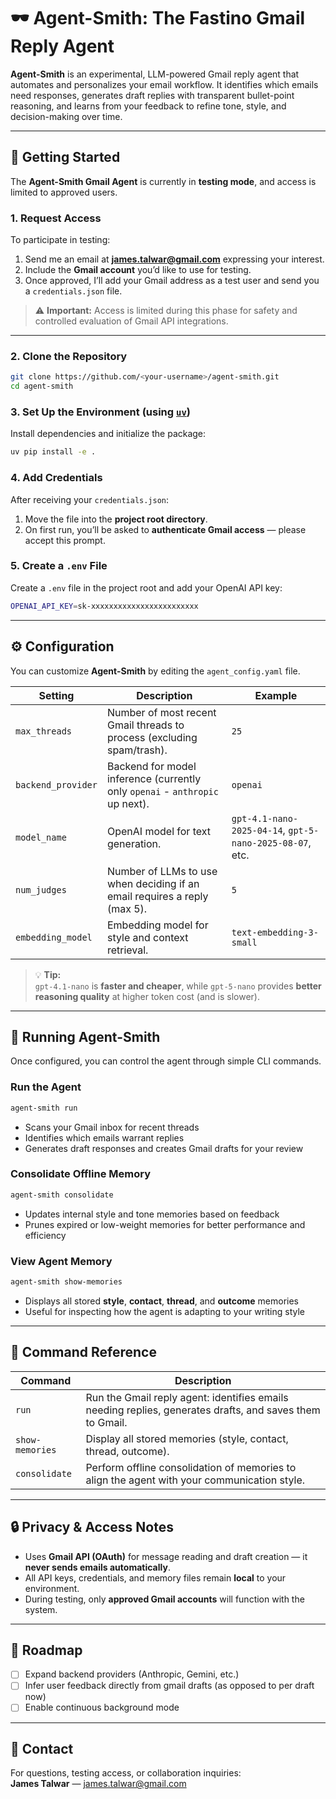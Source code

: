 # 🕶️ Agent-Smith: The Fastino Gmail Reply Agent

**Agent-Smith** is an experimental, LLM-powered Gmail reply agent that automates and personalizes your email workflow.  It identifies which emails need responses, generates draft replies with transparent bullet-point reasoning, and learns from your feedback to refine tone, style, and decision-making over time.  

---

## 🚀 Getting Started

The **Agent-Smith Gmail Agent** is currently in **testing mode**, and access is limited to approved users.

### 1. Request Access
To participate in testing:
1. Send me an email at **james.talwar@gmail.com** expressing your interest.  
2. Include the **Gmail account** you’d like to use for testing.  
3. Once approved, I’ll add your Gmail address as a test user and send you a `credentials.json` file.  

> ⚠️ **Important:** Access is limited during this phase for safety and controlled evaluation of Gmail API integrations.

---

### 2. Clone the Repository
```bash
git clone https://github.com/<your-username>/agent-smith.git
cd agent-smith
```

### 3. Set Up the Environment (using [`uv`](https://docs.astral.sh/uv/getting-started/features/#projects))
Install dependencies and initialize the package:
```bash
uv pip install -e .
```

### 4. Add Credentials
After receiving your `credentials.json`:
1. Move the file into the **project root directory**.  
2. On first run, you’ll be asked to **authenticate Gmail access** — please accept this prompt.

### 5. Create a `.env` File
Create a `.env` file in the project root and add your OpenAI API key:
```bash
OPENAI_API_KEY=sk-xxxxxxxxxxxxxxxxxxxxxxxx
```

---

## ⚙️ Configuration

You can customize **Agent-Smith** by editing the `agent_config.yaml` file.

| Setting | Description | Example |
|----------|--------------|----------|
| `max_threads` | Number of most recent Gmail threads to process (excluding spam/trash). | `25` |
| `backend_provider` | Backend for model inference (currently only `openai` - `anthropic` up next). | `openai` |
| `model_name` | OpenAI model for text generation. | `gpt-4.1-nano-2025-04-14`, `gpt-5-nano-2025-08-07`, etc.|
| `num_judges` | Number of LLMs to use when deciding if an email requires a reply (max 5). | `5` |
| `embedding_model` | Embedding model for style and context retrieval. | `text-embedding-3-small` |

> 💡 **Tip:**  
> `gpt-4.1-nano` is **faster and cheaper**, while `gpt-5-nano` provides **better reasoning quality** at higher token cost (and is slower).

---

## 🧠 Running Agent-Smith

Once configured, you can control the agent through simple CLI commands.

### Run the Agent
```bash
agent-smith run
```
- Scans your Gmail inbox for recent threads  
- Identifies which emails warrant replies  
- Generates draft responses and creates Gmail drafts for your review  

### Consolidate Offline Memory
```bash
agent-smith consolidate
```
- Updates internal style and tone memories based on feedback  
- Prunes expired or low-weight memories for better performance and efficiency  

### View Agent Memory
```bash
agent-smith show-memories
```
- Displays all stored **style**, **contact**, **thread**, and **outcome** memories  
- Useful for inspecting how the agent is adapting to your writing style  

---

## 🧩 Command Reference

| Command | Description |
|----------|-------------|
| `run` | Run the Gmail reply agent: identifies emails needing replies, generates drafts, and saves them to Gmail. |
| `show-memories` | Display all stored memories (style, contact, thread, outcome). |
| `consolidate` | Perform offline consolidation of memories to align the agent with your communication style. |

---

## 🔒 Privacy & Access Notes

- Uses **Gmail API (OAuth)** for message reading and draft creation — it **never sends emails automatically**.  
- All API keys, credentials, and memory files remain **local** to your environment.  
- During testing, only **approved Gmail accounts** will function with the system.  

---

## 🧭 Roadmap

- [ ] Expand backend providers (Anthropic, Gemini, etc.)  
- [ ] Infer user feedback directly from gmail drafts (as opposed to per draft now)
- [ ] Enable continuous background mode  

---

## 📧 Contact

For questions, testing access, or collaboration inquiries:  
**James Talwar** — james.talwar@gmail.com

